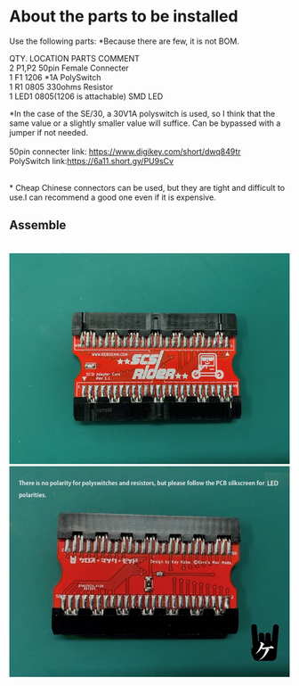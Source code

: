 # About the parts to be installed

Use the following parts: *Because there are few, it is not BOM.

QTY.  LOCATION PARTS                   COMMENT<br>
2     P1,P2    50pin Female Connecter<br>
1     F1       1206 *1A PolySwitch<br>
1     R1       0805 330ohms Resistor<br>
1     LED1     0805(1206 is attachable) SMD LED<br> 

*In the case of the SE/30, a 30V1A polyswitch is used, so I think that the same value or a slightly smaller value will suffice. Can be bypassed with a jumper if not needed.<BR>
<BR>
50pin connecter link:
https://www.digikey.com/short/dwq849tr
<BR>
PolySwitch link:https://6a11.short.gy/PU9sCv

<BR>
* Cheap Chinese connectors can be used, but they are tight and difficult to use.I can recommend a good one even if it is expensive.
  
  
  ## Assemble
  　![alt](images/IMG_4263.jpeg)
  　![alt](images/IMG_4264.jpeg)
